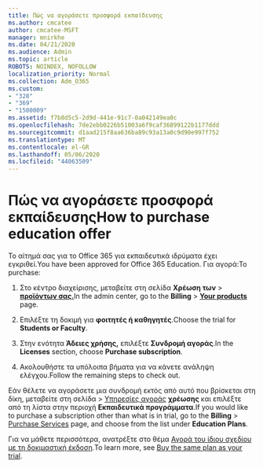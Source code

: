 ```yaml
---
title: Πώς να αγοράσετε προσφορά εκπαίδευσης
ms.author: cmcatee
author: cmcatee-MSFT
manager: mnirkhe
ms.date: 04/21/2020
ms.audience: Admin
ms.topic: article
ROBOTS: NOINDEX, NOFOLLOW
localization_priority: Normal
ms.collection: Adm_O365
ms.custom:
- "328"
- "369"
- "1500009"
ms.assetid: f7b8d5c5-2d9d-441e-91c7-0a042149ea0c
ms.openlocfilehash: 7de2ebb0226b51003a6f9caf36899122b1177ddd
ms.sourcegitcommit: d1aad215f8aa636ba89c93a13a0c9d90e997f752
ms.translationtype: MT
ms.contentlocale: el-GR
ms.lasthandoff: 05/06/2020
ms.locfileid: "44063509"
---
```

# <a name="how-to-purchase-education-offer"></a><span data-ttu-id="8f93e-102">Πώς να αγοράσετε προσφορά εκπαίδευσης</span><span class="sxs-lookup"><span data-stu-id="8f93e-102">How to purchase education offer</span></span>

<span data-ttu-id="8f93e-103">Το αίτημά σας για το Office 365 για εκπαιδευτικά ιδρύματα έχει εγκριθεί.</span><span class="sxs-lookup"><span data-stu-id="8f93e-103">You have been approved for Office 365 Education.</span></span> <span data-ttu-id="8f93e-104">Για αγορά:</span><span class="sxs-lookup"><span data-stu-id="8f93e-104">To purchase:</span></span>
  
1. <span data-ttu-id="8f93e-105">Στο κέντρο διαχείρισης, μεταβείτε στη σελίδα **Χρέωση των** \> **[προϊόντων σας.](https://go.microsoft.com/fwlink/p/?linkid=842054)**</span><span class="sxs-lookup"><span data-stu-id="8f93e-105">In the admin center, go to the **Billing** \> **[Your products](https://go.microsoft.com/fwlink/p/?linkid=842054)** page.</span></span>

2. <span data-ttu-id="8f93e-106">Επιλέξτε τη δοκιμή για **φοιτητές ή καθηγητές**.</span><span class="sxs-lookup"><span data-stu-id="8f93e-106">Choose the trial for **Students or Faculty**.</span></span>

3. <span data-ttu-id="8f93e-107">Στην ενότητα **Άδειες χρήσης,** επιλέξτε **Συνδρομή αγοράς**.</span><span class="sxs-lookup"><span data-stu-id="8f93e-107">In the **Licenses** section, choose **Purchase subscription**.</span></span>

4. <span data-ttu-id="8f93e-108">Ακολουθήστε τα υπόλοιπα βήματα για να κάνετε ανάληψη ελέγχου.</span><span class="sxs-lookup"><span data-stu-id="8f93e-108">Follow the remaining steps to check out.</span></span>

<span data-ttu-id="8f93e-109">Εάν θέλετε να αγοράσετε μια συνδρομή εκτός από αυτό που βρίσκεται στη δίκη, μεταβείτε στη σελίδα \> [Υπηρεσίες αγοράς](https://go.microsoft.com/fwlink/p/?linkid=868433) **χρέωσης** και επιλέξτε από τη λίστα στην περιοχή **Εκπαιδευτικά προγράμματα**.</span><span class="sxs-lookup"><span data-stu-id="8f93e-109">If you would like to purchase a subscription other than what is in trial, go to the **Billing** \> [Purchase Services](https://go.microsoft.com/fwlink/p/?linkid=868433) page, and choose from the list under **Education Plans**.</span></span>

<span data-ttu-id="8f93e-110">Για να μάθετε περισσότερα, ανατρέξτε στο θέμα [Αγορά του ίδιου σχεδίου με τη δοκιμαστική έκδοση](https://docs.microsoft.com//office365/admin/subscriptions-and-billing/buy-a-subscription-from-your-free-trial#buy-the-same-plan-as-your-trial).</span><span class="sxs-lookup"><span data-stu-id="8f93e-110">To learn more, see [Buy the same plan as your trial](https://docs.microsoft.com//office365/admin/subscriptions-and-billing/buy-a-subscription-from-your-free-trial#buy-the-same-plan-as-your-trial).</span></span>